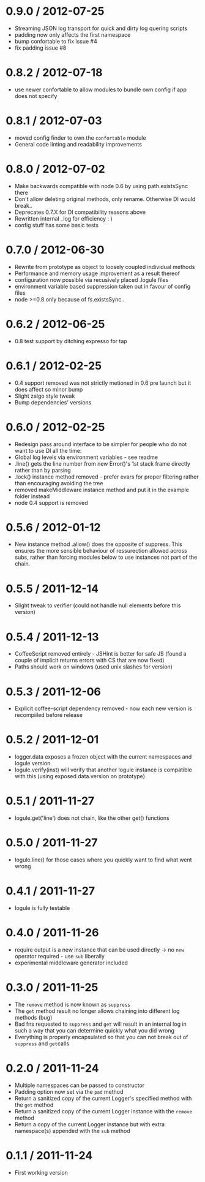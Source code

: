 0.9.0 / 2012-07-25
==================
  * Streaming JSON log transport for quick and dirty log quering scripts
  * padding now only affects the first namespace
  * bump confortable to fix issue #4
  * fix padding issue #8

0.8.2 / 2012-07-18
==================
  * use newer confortable to allow modules to bundle own config if app does not specify

0.8.1 / 2012-07-03
==================
  * moved config finder to own the `confortable` module
  * General code linting and readability improvements


0.8.0 / 2012-07-02
==================
  * Make backwards compatible with node 0.6 by using path.existsSync there
  * Don't allow deleting original methods, only rename. Otherwise DI would break..
  * Deprecates 0.7.X for DI compatibility reasons above
  * Rewritten internal _log for efficiency : )
  * config stuff has some basic tests

0.7.0 / 2012-06-30
==================
  * Rewrite from prototype as object to loosely coupled individual methods
  * Performance and memory usage improvement as a result thereof
  * configuration now possible via recusively placed .logule files
  * environment variable based suppression taken out in favour of config files
  * node >=0.8 only because of fs.existsSync..

0.6.2 / 2012-06-25
==================
  * 0.8 test support by ditching expresso for tap

0.6.1 / 2012-02-25
==================
  * 0.4 support removed was not strictly metioned in 0.6 pre launch but it does affect so minor bump
  * Slight zalgo style tweak
  * Bump dependencies' versions

0.6.0 / 2012-02-25
==================
  * Redesign pass around interface to be simpler for people who do not want to use DI all the time:
  * Global log levels via environment variables - see readme
  * .line() gets the line number from new Error()'s 1st stack frame directly rather than by parsing
  * .lock() instance method removed - prefer evars for proper filtering rather than encouraging avoiding the tree
  * removed makeMiddleware instance method and put it in the example folder instead
  * node 0.4 support is removed

0.5.6 / 2012-01-12
==================
  * New instance method .allow() does the opposite of suppress.
  This ensures the more sensible behaviour of ressurection allowed across subs,
  rather than forcing modules below to use instances not part of the chain.

0.5.5 / 2011-12-14
==================
  * Slight tweak to verifier (could not handle null elements before this version)

0.5.4 / 2011-12-13
==================
  * CoffeeScript removed entirely - JSHint is better for safe JS (found a couple of implicit returns errors with CS that are now fixed)
  * Paths should work on windows (used unix slashes for version)

0.5.3 / 2011-12-06
==================
  * Explicit coffee-script dependency removed - now each new version is recompiiled before release

0.5.2 / 2011-12-01
==================
  * logger.data exposes a frozen object with the current namespaces and logule version
  * logule.verify(inst) will verify that another logule instance is compatible with this (using exposed data.version on prototype)

0.5.1 / 2011-11-27
==================
  * logule.get('line') does not chain, like the other get() functions

0.5.0 / 2011-11-27
==================
  * logule.line() for those cases where you quickly want to find what went wrong

0.4.1 / 2011-11-27
==================
  * logule is fully testable

0.4.0 / 2011-11-26
==================
  * require output is a new instance that can be used directly -> no `new` operator required - use `sub` liberally
  * experimental middleware generator included

0.3.0 / 2011-11-25
==================
  * The `remove` method is now known as `suppress`
  * The `get` method result no longer allows chaining into different log methods (bug)
  * Bad fns requested to `suppress` and `get` will result in an internal log in such a way that you can determine quickly what you did wrong
  * Everything is properly encapsulated so that you can not break out of `suppress` and `get`calls

0.2.0 / 2011-11-24
==================
  * Multiple namespaces can be passed to constructor
  * Padding option now set via the `pad` method
  * Return a sanitized copy of the current Logger's specified method with the `get` method
  * Return a sanitized copy of the current Logger instance with the `remove` method
  * Return a copy of the current Logger instance but with extra namespace(s) appended with the `sub` method

0.1.1 / 2011-11-24
==================
  * First working version

